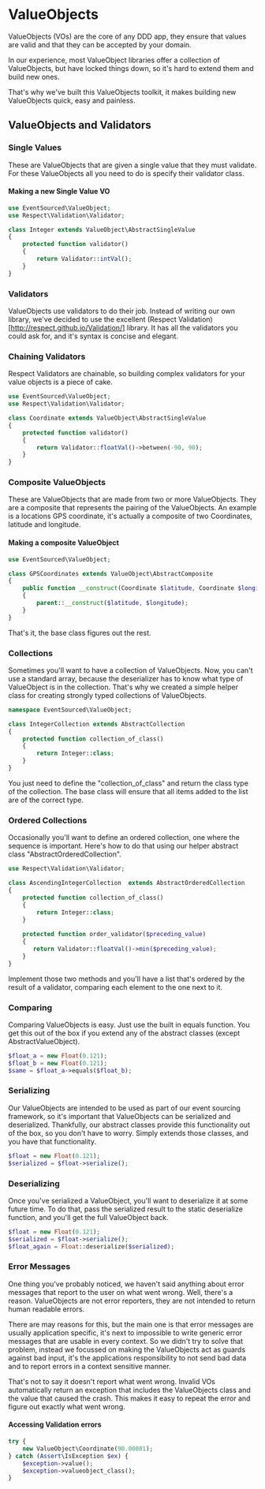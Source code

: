 # ValueObjects

ValueObjects (VOs) are the core of any DDD app, they ensure that values are valid and that they can be accepted by your domain.

In our experience, most ValueObject libraries offer a collection of ValueObjects, but have locked things down, so it's hard to extend them and build new ones.

That's why we've built this ValueObjects toolkit, it makes building new ValueObjects quick, easy and painless.

## ValueObjects and Validators

### Single Values
These are ValueObjects that are given a single value that they must validate. For these ValueObjects all you need to do is specify their validator class.

#### Making a new Single Value VO
```php
use EventSourced\ValueObject;
use Respect\Validation\Validator;

class Integer extends ValueObject\AbstractSingleValue 
{    
    protected function validator()
    {
        return Validator::intVal();
    }
}
```

### Validators
ValueObjects use validators to do their job. Instead of writing our own library, we've decided to use the excellent (Respect Validation)[http://respect.github.io/Validation/] library. It has all the validators you could ask for, and it's syntax is concise and elegant.

### Chaining Validators
Respect Validators are chainable, so building complex validators for your value objects is a piece of cake.
```php
use EventSourced\ValueObject;
use Respect\Validation\Validator;

class Coordinate extends ValueObject\AbstractSingleValue 
{    
    protected function validator()
    {
        return Validator::floatVal()->between(-90, 90);
    }
}
```

### Composite ValueObjects
These are ValueObjects that are made from two or more ValueObjects. They are a composite that represents the pairing of the ValueObjects.
An example is a locations GPS coordinate, it's actually a composite of two Coordinates, latitude and longitude.

#### Making a composite ValueObject
```php
use EventSourced\ValueObject;

class GPSCoordinates extends ValueObject\AbstractComposite 
{   
    public function __construct(Coordinate $latitude, Coordinate $longitude) 
    {
        parent::__construct($latitude, $longitude);
    }
}
```
That's it, the base class figures out the rest.

### Collections
Sometimes you'll want to have a collection of ValueObjects. Now, you can't use a standard array, because the deserializer has to know what type of ValueObject is in the collection. That's why we created a simple helper class for creating strongly typed collections of ValueObjects.
```php
namespace EventSourced\ValueObject;

class IntegerCollection extends AbstractCollection 
{    
    protected function collection_of_class()
    {
        return Integer::class;
    }
}
```
You just need to define the "collection_of_class" and return the class type of the collection. The base class will ensure that all items added to the list are of the correct type.

### Ordered Collections
Occasionally you'll want to define an ordered collection, one where the sequence is important. Here's how to do that using our helper abstract class "AbstractOrderedCollection".
```php
use Respect\Validation\Validator;

class AscendingIntegerCollection  extends AbstractOrderedCollection 
{    
    protected function collection_of_class()
    {
        return Integer::class;
    }
    
    protected function order_validator($preceding_value)
    {
       return Validator::floatVal()->min($preceding_value);
    }
}
```
Implement those two methods and you'll have a list that's ordered by the result of a validator, comparing each element to the one next to it.

### Comparing
Comparing ValueObjects is easy. Just use the built in equals function. You get this out of the box if you extend any of the abstract classes (except AbstractValueObject).
```php
$float_a = new Float(0.121);
$float_b = new Float(0.121);
$same = $float_a->equals($float_b);
```

### Serializing
Our ValueObjects are intended to be used as part of our event sourcing framework, so it's important that ValueObjects can be serialized and deserialized.
Thankfully, our abstract classes provide this functionality out of the box, so you don't have to worry. Simply extends those classes, and you have that functionality.
```php
$float = new Float(0.121);
$serialized = $float->serialize();
```

### Deserializing
Once you've serialized a ValueObject, you'll want to deserialize it at some future time. To do that, pass the serialized result to the static deserialize function, and you'll get the full ValueObject back.
```php
$float = new Float(0.121);
$serialized = $float->serialize();
$float_again = Float::deserialize($serialized);
```

### Error Messages
One thing you've probably noticed, we haven't said anything about error messages that report to the user on what went wrong.
Well, there's a reason. ValueObjects are not error reporters, they are not intended to return human readable errors.

There are may reasons for this, but the main one is that error messages are usually application specific, it's next to impossible to write generic error messages that are usable in every context.
So we didn't try to solve that problem, instead we focussed on making the ValueObjects act as guards against bad input, it's the applications responsibility to not send bad data and to report errors in a context sensitive manner.

That's not to say it doesn't report what went wrong. Invalid VOs automatically return an exception that includes the ValueObjects class and the value that caused the crash.
This makes it easy to repeat the error and figure out exactly what went wrong.

#### Accessing Validation errors
```php
try {
    new ValueObject\Coordinate(90.00001);
} catch (Assert\IsException $ex) {
    $exception->value();
    $exception->valueobject_class();
}
```
